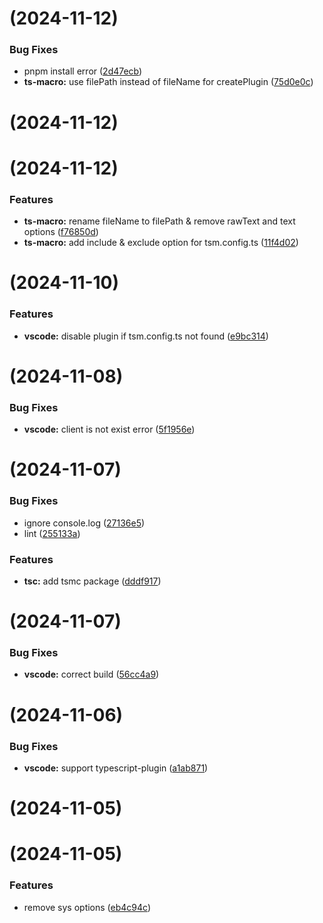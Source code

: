 # [](https://github.com/volarjs/starter/compare/v0.1.3...v) (2024-11-12)


### Bug Fixes

* pnpm install error ([2d47ecb](https://github.com/volarjs/starter/commit/2d47ecbb40a70f3368c0dafa5ae3a56696bdad85))
* **ts-macro:** use filePath instead of fileName for createPlugin ([75d0e0c](https://github.com/volarjs/starter/commit/75d0e0c75143418b8015598587b2c5a6526b0664))



# [](https://github.com/volarjs/starter/compare/v0.1.2...v) (2024-11-12)



# [](https://github.com/volarjs/starter/compare/v0.1.1...v) (2024-11-12)


### Features

* **ts-macro:**  rename fileName to filePath & remove rawText and text options ([f76850d](https://github.com/volarjs/starter/commit/f76850d2b7eda90b66479cac5ebe1096d06f1226))
* **ts-macro:** add include & exclude option for tsm.config.ts ([11f4d02](https://github.com/volarjs/starter/commit/11f4d0259c494b215ffbc9a2469fc87ccebedcf3))



# [](https://github.com/volarjs/starter/compare/v0.1.0...v) (2024-11-10)


### Features

* **vscode:** disable plugin if tsm.config.ts not found ([e9bc314](https://github.com/volarjs/starter/commit/e9bc3142aa6cc7207afad219b533d072b1e34287))



# [](https://github.com/volarjs/starter/compare/v0.0.7...v) (2024-11-08)


### Bug Fixes

* **vscode:** client is not exist error ([5f1956e](https://github.com/volarjs/starter/commit/5f1956ef018fabaf2fbb9246f86512cc2098de8d))



# [](https://github.com/volarjs/starter/compare/v0.0.6...v) (2024-11-07)


### Bug Fixes

* ignore console.log ([27136e5](https://github.com/volarjs/starter/commit/27136e5ae2fe87a6241666d6a2923507d573de1f))
* lint ([255133a](https://github.com/volarjs/starter/commit/255133a7371da6353f290c9ca7c032624594053e))


### Features

* **tsc:** add tsmc package ([dddf917](https://github.com/volarjs/starter/commit/dddf9175aa7bcacb471e094c525b72d3bcd43b97))



# [](https://github.com/volarjs/starter/compare/v0.0.5...v) (2024-11-07)


### Bug Fixes

* **vscode:** correct build ([56cc4a9](https://github.com/volarjs/starter/commit/56cc4a9b56c01abff94f810ecd04b46fed4a5358))



# [](https://github.com/volarjs/starter/compare/v0.0.4...v) (2024-11-06)


### Bug Fixes

* **vscode:** support typescript-plugin ([a1ab871](https://github.com/volarjs/starter/commit/a1ab871bb3668d8a51a1d229815b8dbac7294cd8))



# [](https://github.com/volarjs/starter/compare/v0.0.3...v) (2024-11-05)



# [](https://github.com/volarjs/starter/compare/v0.0.2...v) (2024-11-05)


### Features

* remove sys options ([eb4c94c](https://github.com/volarjs/starter/commit/eb4c94c3f0ebdb16b3b4830b7fff447f10e98c28))



